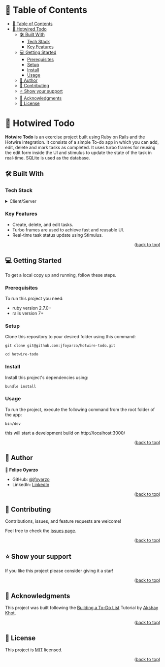 <a name="readme-top"></a>

# 📗 Table of Contents

- [📗 Table of Contents](#-table-of-contents)
- [📖 Hotwired Todo ](#-hotwired-todo-)
  - [🛠 Built With ](#-built-with-)
    - [Tech Stack ](#tech-stack-)
    - [Key Features ](#key-features-)
  - [💻 Getting Started ](#-getting-started-)
    - [Prerequisites](#prerequisites)
    - [Setup](#setup)
    - [Install](#install)
    - [Usage](#usage)
  - [👥 Author ](#-author-)
  - [🤝 Contributing ](#-contributing-)
  - [⭐️ Show your support ](#️-show-your-support-)
  - [🙏 Acknowledgments ](#-acknowledgments-)
  - [📝 License ](#-license-)


# 📖 Hotwired Todo <a name="about-project"></a>

**Hotwire Todo** is an exercise project built using Ruby on Rails and the Hotwire integration. It consists of a simple To-do app in which you can add, edit, delete and mark tasks as completed. It uses turbo frames for reusing the edit form inside the UI and stimulus to update the state of the task in real-time. SQLite is used as the database.


## 🛠 Built With <a name="built-with"></a>

### Tech Stack <a name="tech-stack"></a>


<details>
  <summary>Client/Server</summary>
  <ul>
    <li><a href="https://guides.rubyonrails.org/index.html">Ruby on Rails</a></li>
  </ul>
</details>


### Key Features <a name="key-features"></a>

- Create, delete, and edit tasks.
- Turbo frames are used to achieve fast and reusable UI.
- Real-time task status update using Stimulus.

<p align="right">(<a href="#readme-top">back to top</a>)</p>


## 💻 Getting Started <a name="getting-started"></a>

To get a local copy up and running, follow these steps.

### Prerequisites

To run this project you need:
- ruby version 2.7.0+
- rails version 7+

### Setup

Clone this repository to your desired folder using this command:

```
git clone git@github.com:jfoyarzo/hotwire-todo.git
```

```
cd hotwire-todo
```


### Install

Install this project's dependencies using:

  ```
  bundle install
  ```


### Usage

To run the project, execute the following command from the root folder of the app:
```
bin/dev
```
this will start a development build on http://localhost:3000/

<p align="right">(<a href="#readme-top">back to top</a>)</p>


## 👥 Author <a name="authors"></a>

👤 **Felipe Oyarzo**

- GitHub: [@jfoyarzo](https://github.com/jfoyarzo)
- LinkedIn: [LinkedIn](https://www.linkedin.com/in/jorge-felipe-oyarzo-contreras)

<p align="right">(<a href="#readme-top">back to top</a>)</p>

## 🤝 Contributing <a name="contributing"></a>

Contributions, issues, and feature requests are welcome!

Feel free to check the [issues page](https://github.com/jfoyarzo/hotwire-todo/issues).

<p align="right">(<a href="#readme-top">back to top</a>)</p>

## ⭐️ Show your support <a name="support"></a>


If you like this project please consider giving it a star!

<p align="right">(<a href="#readme-top">back to top</a>)</p>

## 🙏 Acknowledgments <a name="acknowledgements"></a>

This project was built following the [Building a To-Do List](https://www.akshaykhot.com/building-to-do-list-using-hotwire-and-stimulus/) Tutorial by [Akshay Khot](https://www.akshaykhot.com/).

<p align="right">(<a href="#readme-top">back to top</a>)</p>

## 📝 License <a name="license"></a>

This project is [MIT](./LICENSE) licensed.

<p align="right">(<a href="#readme-top">back to top</a>)</p>